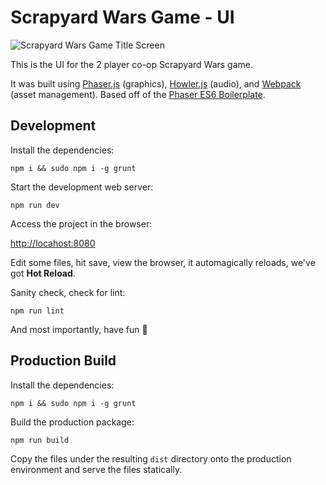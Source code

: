 # Scrapyard Wars Game - UI

![Scrapyard Wars Game Title Screen](https://media.giphy.com/media/Bm4KksEZ2mUlW/giphy.gif)

This is the UI for the 2 player co-op Scrapyard Wars game.

It was built using [Phaser.js](https://phaser.io/) (graphics), [Howler.js](https://howlerjs.com/) (audio), and [Webpack](https://webpack.js.org/) (asset management). Based off of the [Phaser ES6 Boilerplate](https://github.com/goldfire/phaser-boilerplate/).

## Development

Install the dependencies:

```
npm i && sudo npm i -g grunt
```

Start the development web server:

```
npm run dev
```

Access the project in the browser:

[http://locahost:8080](http://locahost:8080)

Edit some files, hit save, view the browser, it automagically reloads, we've got **Hot Reload**.

Sanity check, check for lint:

`npm run lint`

And most importantly, have fun :space_invader:

## Production Build

Install the dependencies:

`npm i && sudo npm i -g grunt`

Build the production package:

`npm run build`

Copy the files under the resulting `dist` directory onto the production environment and serve the files statically.

